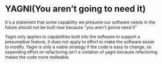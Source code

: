 YAGNI(You aren’t going to need it)
====
It's a statement that some capability we presume our software needs in the future should not be built now because "you aren't gonna need it"

Yagni only applies to capabilities built into the software to support a presumptive feature, it does not apply to effort to make the software easier to modify. Yagni is only a viable strategy if the code is easy to change, so expending effort on refactoring isn't a violation of yagni because refactoring makes the code more malleable